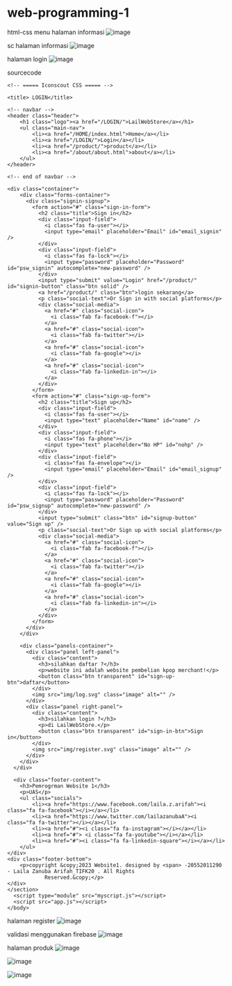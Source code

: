 # web-programming-1
 html-css
 menu halaman informasi
![image](https://user-images.githubusercontent.com/92699467/216757251-5837c451-7d00-4092-946e-325c71a63052.png)

sc halaman informasi
![image](https://user-images.githubusercontent.com/92699467/216757312-c0f8a4a4-a108-454f-b3e2-c01f45df0d2d.png)

halaman login
![image](https://user-images.githubusercontent.com/92699467/216757323-08c03057-f481-4a1b-b74b-fee663c76e8b.png)

sourcecode
<!DOCTYPE html>
<html lang="en">

<head>
    <meta charset="UTF-8">
    <meta http-equiv="X-UA-Compatible" content="IE-edge">
    <meta name="Viewport" content="width=device-width, initial-scale=1.8">
    <script src="https://kit.fontawesome.com/64d58efce2.js" crossorigin="anonymous"></script>

    <!-- ===== Iconscout CSS ===== -->
  <link rel="stylesheet" href="style.css" />


    <title> LOGIN</title>
</head>

<body>

    <!-- navbar -->
    <header class="header">
        <h1 class="logo"><a href="/LOGIN/">LailWebStore</a></h1>
        <ul class="main-nav">
            <li><a href="/HOME/index.html">Home</a></li>
            <li><a href="/LOGIN/">Login</a></li>
            <li><a href="/product/">product</a></li>
            <li><a href="/about/about.html">about</a></li>
        </ul>
    </header>

    <!-- end of navbar -->

    <div class="container">
        <div class="forms-container">
          <div class="signin-signup">
            <form action="#" class="sign-in-form">
              <h2 class="title">Sign in</h2>
              <div class="input-field">
                <i class="fas fa-user"></i>
                <input type="email" placeholder="Email" id="email_signin" />
              </div>
              <div class="input-field">
                <i class="fas fa-lock"></i>
                <input type="password" placeholder="Password" id="psw_signin" autocomplete="new-password" />
              </div>
              <input type="submit" value="Login" href="/product/" id="signin-button" class="btn solid" />
              <a href="/product/" class="btn">login sekarang</a>
              <p class="social-text">Or Sign in with social platforms</p>
              <div class="social-media">
                <a href="#" class="social-icon">
                  <i class="fab fa-facebook-f"></i>
                </a>
                <a href="#" class="social-icon">
                  <i class="fab fa-twitter"></i>
                </a>
                <a href="#" class="social-icon">
                  <i class="fab fa-google"></i>
                </a>
                <a href="#" class="social-icon">
                  <i class="fab fa-linkedin-in"></i>
                </a>
              </div>
            </form>
            <form action="#" class="sign-up-form">
              <h2 class="title">Sign up</h2>
              <div class="input-field">
                <i class="fas fa-user"></i>
                <input type="text" placeholder="Name" id="name" />
              </div>
              <div class="input-field">
                <i class="fas fa-phone"></i>
                <input type="text" placeholder="No HP" id="nohp" />
              </div>
              <div class="input-field">
                <i class="fas fa-envelope"></i>
                <input type="email" placeholder="Email" id="email_signup" />
              </div>
              <div class="input-field">
                <i class="fas fa-lock"></i>
                <input type="password" placeholder="Password" id="psw_signup" autocomplete="new-password" />
              </div>
              <input type="submit" class="btn" id="signup-button" value="Sign up" />
              <p class="social-text">Or Sign up with social platforms</p>
              <div class="social-media">
                <a href="#" class="social-icon">
                  <i class="fab fa-facebook-f"></i>
                </a>
                <a href="#" class="social-icon">
                  <i class="fab fa-twitter"></i>
                </a>
                <a href="#" class="social-icon">
                  <i class="fab fa-google"></i>
                </a>
                <a href="#" class="social-icon">
                  <i class="fab fa-linkedin-in"></i>
                </a>
              </div>
            </form>
          </div>
        </div>
  
        <div class="panels-container">
          <div class="panel left-panel">
            <div class="content">
              <h3>silahkan daftar ?</h3>
              <p>website ini adalah website pembelian kpop merchant!</p>
              <button class="btn transparent" id="sign-up-btn">daftar</button>
            </div>
            <img src="img/log.svg" class="image" alt="" />
          </div>
          <div class="panel right-panel">
            <div class="content">
              <h3>silahkan login ?</h3>
              <p>di LailWebStore.</p>
              <button class="btn transparent" id="sign-in-btn">Sign in</button>
            </div>
            <img src="img/register.svg" class="image" alt="" />
          </div>
        </div>
      </div>
 
      <div class="footer-content">
        <h3>Pemrogrman Website 1</h3>
        <p>UAS</p>
        <ul class="socials">
            <li><a href="https://www.facebook.com/laila.z.arifah"><i class="fa fa-facebook"></i></a></li>
            <li><a href="https://www.twitter.com/lailazanubaA"><i class="fa fa-twitter"></i></a></li>
            <li><a href="#"><i class="fa fa-instagram"></i></a></li>
            <li><a href="#"> <i class="fa fa-youtube"></i></a></li>
            <li><a href="#"><i class="fa fa-linkedin-square"></i></a></li>
        </ul>
    </div>
    <div class="footer-bottom">
        <p>copyright &copy;2023 Website1. designed by <span> -20552011290 - Laila Zanuba Arifah_TIFK20 . All Rights
                Reserved.&copy;</p>
    </div>
    </section>
      <script type="module" src="myscript.js"></script>
      <script src="app.js"></script>
    </body>
  </html>
  
  halaman register
  ![image](https://user-images.githubusercontent.com/92699467/216757370-52a26ab7-2a5a-4a1a-a765-e3ff45b7a6b2.png)

validasi menggunakan firebase
![image](https://user-images.githubusercontent.com/92699467/216757404-2d3730e5-21c5-4489-aadb-31be05a4dde9.png)




halaman produk
![image](https://user-images.githubusercontent.com/92699467/216757443-df9572d8-5dbf-4b03-85e9-01d72083c86e.png)

![image](https://user-images.githubusercontent.com/92699467/216757471-714cbcba-93eb-46eb-9ae1-a4e74999d1f3.png)

![image](https://user-images.githubusercontent.com/92699467/216757487-505d1e4e-4497-4dc4-a4ea-9852f03b2244.png)




